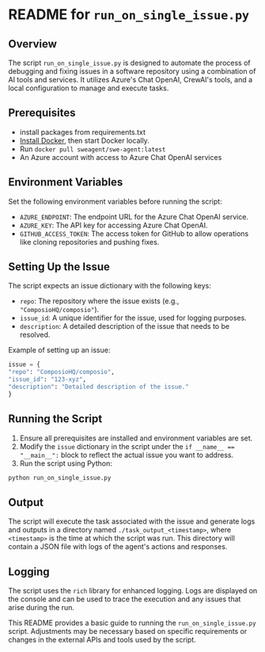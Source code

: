 # README for `run_on_single_issue.py`

## Overview
The script `run_on_single_issue.py` is designed to automate the process of debugging and fixing issues in a software repository using a combination of AI tools and services. It utilizes Azure's Chat OpenAI, CrewAI's tools, and a local configuration to manage and execute tasks.

## Prerequisites
- install packages from requirements.txt
- [Install Docker](https://docs.docker.com/engine/install/), then start Docker locally.
-  Run `docker pull sweagent/swe-agent:latest`
- An Azure account with access to Azure Chat OpenAI services


## Environment Variables
Set the following environment variables before running the script:
- `AZURE_ENDPOINT`: The endpoint URL for the Azure Chat OpenAI service.
- `AZURE_KEY`: The API key for accessing Azure Chat OpenAI.
- `GITHUB_ACCESS_TOKEN`: The access token for GitHub to allow operations like cloning repositories and pushing fixes.

## Setting Up the Issue
The script expects an issue dictionary with the following keys:
- `repo`: The repository where the issue exists (e.g., `"ComposioHQ/composio"`).
- `issue_id`: A unique identifier for the issue, used for logging purposes.
- `description`: A detailed description of the issue that needs to be resolved.

Example of setting up an issue:

```python
issue = {
"repo": "ComposioHQ/composio",
"issue_id": "123-xyz",
"description": "Detailed description of the issue."
}
```


## Running the Script
1. Ensure all prerequisites are installed and environment variables are set.
2. Modify the `issue` dictionary in the script under the `if __name__ == "__main__":` block to reflect the actual issue you want to address.
3. Run the script using Python: 
```bash
python run_on_single_issue.py
```


## Output
The script will execute the task associated with the issue and generate logs and outputs in a directory named `./task_output_<timestamp>`, where `<timestamp>` is the time at which the script was run. This directory will contain a JSON file with logs of the agent's actions and responses.

## Logging
The script uses the `rich` library for enhanced logging. Logs are displayed on the console and can be used to trace the execution and any issues that arise during the run.

This README provides a basic guide to running the `run_on_single_issue.py` script. Adjustments may be necessary based on specific requirements or changes in the external APIs and tools used by the script.